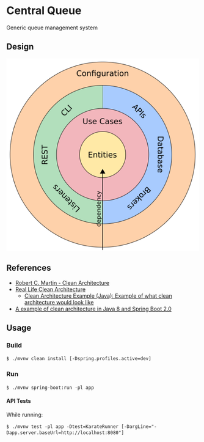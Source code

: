 # Central Queue

Generic queue management system

## Design

![Unclie Bob's Clean Architecture](./docs/ca_unclebob.png)

## References

- [Robert C. Martin - Clean Architecture](https://www.youtube.com/watch?v=Nltqi7ODZTM)
- [Real Life Clean Architecture](https://www.slideshare.net/mattiabattiston/real-life-clean-architecture-61242830)
  - [Clean Architecture Example (Java): Example of what clean architecture would look like](https://github.com/mattia-battiston/clean-architecture-example)
- [A example of clean architecture in Java 8 and Spring Boot 2.0](https://github.com/eliostvs/clean-architecture-delivery-example)

## Usage

### Build

```console
$ ./mvnw clean install [-Dspring.profiles.active=dev]
```

### Run

```console
$ ./mvnw spring-boot:run -pl app
```

#### API Tests

While running:

```console
$ ./mvnw test -pl app -Dtest=KarateRunner [-DargLine="-Dapp.server.baseUrl=http://localhost:8080"]
```
